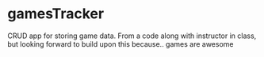 # gamesTracker
CRUD app for storing game data. From a code along with instructor in class, but looking forward to build upon this because.. games are awesome
